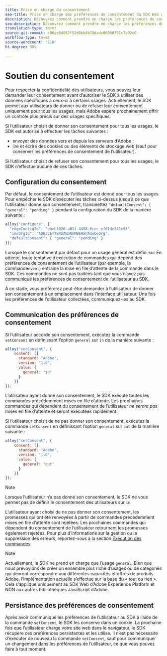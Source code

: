 ```yaml
---
title: Prise en charge du consentement
seo-title: Prise en charge des préférences de consentement du SDK Web d’Adobe Experience Platform
description: Découvrez comment prendre en charge les préférences de consentement avec le SDK Web d’Experience Platform
seo-description: Découvrez comment prendre en charge les préférences de consentement avec le SDK Web d’Experience Platform
translation-type: tm+mt
source-git-commit: c86ae6d887f52d8bb4b78dadc06060791c7a02c0
workflow-type: tm+mt
source-wordcount: '518'
ht-degree: 99%

---
```



# Soutien du consentement

Pour respecter la confidentialité des utilisateurs, vous pouvez leur demander leur consentement avant d’autoriser le SDK à utiliser des données spécifiques à ceux-ci à certains usages. Actuellement, le SDK permet aux utilisateurs de donner ou de refuser leur consentement uniquement pour tous les usages, mais Adobe espère prochainement offrir un contrôle plus précis sur des usages spécifiques.

Si l’utilisateur choisit de donner son consentement pour tous les usages, le SDK est autorisé à effectuer les tâches suivantes :

* envoyer des données vers et depuis les serveurs d’Adobe ;
* lire et écrire des cookies ou des éléments de stockage web (sauf pour conserver les préférences de consentement de l’utilisateur).

Si l’utilisateur choisit de refuser son consentement pour tous les usages, le SDK n’effectue aucune de ces tâches.

## Configuration du consentement

Par défaut, le consentement de l’utilisateur est donné pour tous les usages. Pour empêcher le SDK d’exécuter les tâches ci-dessus jusqu’à ce que l’utilisateur donne son consentement, transmettez `"defaultConsent": { "general": "pending" }` pendant la configuration du SDK de la manière suivante :

```javascript
alloy("configure", {
  "edgeConfigId": "ebebf826-a01f-4458-8cec-ef61de241c93",
  "imsOrgId": "ADB3LETTERSANDNUMBERS@AdobeOrg",
  "defaultConsent": { "general": "pending" }
});
```

Lorsque le consentement par défaut pour un usage général est défini sur En attente, toute tentative d’exécution de commandes qui dépend des préférences de consentement de l’utilisateur (par exemple, la commande`event`) entraîne la mise en file d’attente de la commande dans le SDK. Ces commandes ne sont pas traitées tant que vous n’avez pas communiqué les préférences de consentement de l’utilisateur au SDK.

À ce stade, vous préférerez peut-être demander à l’utilisateur de donner son consentement à un emplacement dans l’interface utilisateur. Une fois les préférences de l’utilisateur collectées, communiquez-les au SDK.

## Communication des préférences de consentement

Si l’utilisateur accorde son consentement, exécutez la commande `setConsent` en définissant l’option `general` sur `in` de la manière suivante :

```javascript
alloy("setConsent", {
    consent: [{ 
      standard: "Adobe",
      version: "1.0",
      value: { 
        general: "in" 
      }
    }]
});
```

L’utilisateur ayant donné son consentement, le SDK exécute toutes les commandes précédemment mises en file d’attente. Les prochaines commandes qui dépendent du consentement de l’utilisateur _ne seront pas_ mises en file d’attente et seront exécutées rapidement.

Si l’utilisateur choisit de ne pas donner son consentement, exécutez la commande `setConsent` en définissant l’option `general` sur `out` de la manière suivante :

```javascript
alloy("setConsent", {
    consent: [{ 
      standard: "Adobe",
      version: "1.0",
      value: { 
        general: "out" 
      }
    }]
});
```

>[!NOTE]
>
>Lorsque l’utilisateur n’a pas donné son consentement, le SDK ne vous permet pas de définir le consentement des utilisateurs sur `in`.

L’utilisateur ayant choisi de ne pas donner son consentement, les promesses qui ont été renvoyées à partir de commandes précédemment mises en file d’attente sont rejetées. Les prochaines commandes qui dépendent du consentement de l’utilisateur retournent les promesses également rejetées. Pour plus d’informations sur la gestion ou la suppression des erreurs, reportez-vous à la section [Exécution des commandes](executing-commands.md).

>[!NOTE]
>
>Actuellement, le SDK ne prend en charge que l’usage `general`. Bien que nous prévoyions de créer un ensemble plus riche d’usages ou de catégories qui devront correspondre aux différentes capacités et offres de produits Adobe, l’implémentation actuelle s’effectue sur la base du « tout ou rien ».  Cela s’applique uniquement au SDK Web d’Adobe Experience Platform et NON aux autres bibliothèques JavaScript d’Adobe.

## Persistance des préférences de consentement

Après avoir communiqué les préférences de l’utilisateur au SDK à l’aide de la commande `setConsent`, le SDK les conserve dans un cookie. La prochaine fois que l’utilisateur charge votre site web dans le navigateur, le SDK récupère ces préférences persistantes et les utilise. Il n’est pas nécessaire d’exécuter de nouveau la commande `setConsent`, sauf pour communiquer un changement dans les préférences de l’utilisateur, ce que vous pouvez faire à tout moment.